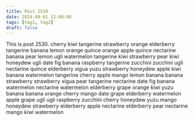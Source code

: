 ```yaml
---
title: Post 2530
date: 2024-09-01 12:00:00
tags: [tag1, tag2]
draft: false
---
```

This is post 2530.
cherry
kiwi
tangerine
strawberry
orange
elderberry
tangerine
banana
lemon
orange
quince
orange
apple
quince
nectarine
banana
pear
lemon
ugli
watermelon
tangerine
kiwi
strawberry
pear
kiwi
honeydew
ugli
date
fig
banana
raspberry
tangerine
zucchini
zucchini
ugli
nectarine
quince
elderberry
xigua
yuzu
strawberry
honeydew
apple
kiwi
banana
watermelon
tangerine
cherry
apple
mango
lemon
banana
banana
strawberry
strawberry
xigua
pear
tangerine
nectarine
date
fig
banana
watermelon
nectarine
watermelon
elderberry
grape
orange
kiwi
yuzu
banana
banana
orange
cherry
mango
date
grape
elderberry
watermelon
apple
grape
ugli
ugli
raspberry
zucchini
cherry
honeydew
yuzu
mango
honeydew
strawberry
elderberry
apple
nectarine
elderberry
pear
nectarine
mango
kiwi
watermelon
